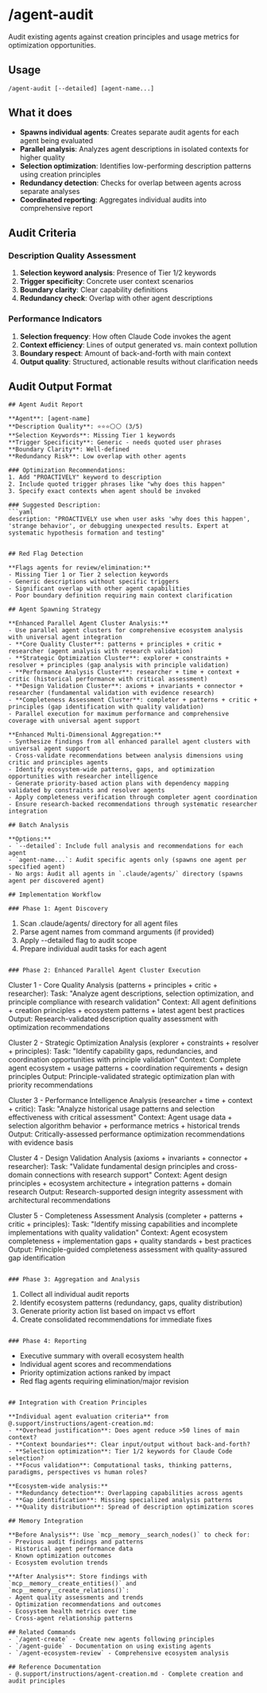 # /agent-audit

Audit existing agents against creation principles and usage metrics for optimization opportunities.

## Usage
```
/agent-audit [--detailed] [agent-name...]
```

## What it does
- **Spawns individual agents**: Creates separate audit agents for each agent being evaluated
- **Parallel analysis**: Analyzes agent descriptions in isolated contexts for higher quality
- **Selection optimization**: Identifies low-performing description patterns using creation principles
- **Redundancy detection**: Checks for overlap between agents across separate analyses
- **Coordinated reporting**: Aggregates individual audits into comprehensive report

## Audit Criteria

### Description Quality Assessment
1. **Selection keyword analysis**: Presence of Tier 1/2 keywords
2. **Trigger specificity**: Concrete user context scenarios
3. **Boundary clarity**: Clear capability definitions
4. **Redundancy check**: Overlap with other agent descriptions

### Performance Indicators
1. **Selection frequency**: How often Claude Code invokes the agent
2. **Context efficiency**: Lines of output generated vs. main context pollution
3. **Boundary respect**: Amount of back-and-forth with main context
4. **Output quality**: Structured, actionable results without clarification needs

## Audit Output Format

```
## Agent Audit Report

**Agent**: [agent-name]
**Description Quality**: ⭐⭐⭐⚪⚪ (3/5)
**Selection Keywords**: Missing Tier 1 keywords
**Trigger Specificity**: Generic - needs quoted user phrases
**Boundary Clarity**: Well-defined
**Redundancy Risk**: Low overlap with other agents

### Optimization Recommendations:
1. Add "PROACTIVELY" keyword to description
2. Include quoted trigger phrases like "why does this happen"
3. Specify exact contexts when agent should be invoked

### Suggested Description:
```yaml
description: "PROACTIVELY use when user asks 'why does this happen', 'strange behavior', or debugging unexpected results. Expert at systematic hypothesis formation and testing"
```
```

## Red Flag Detection

**Flags agents for review/elimination:**
- Missing Tier 1 or Tier 2 selection keywords
- Generic descriptions without specific triggers
- Significant overlap with other agent capabilities
- Poor boundary definition requiring main context clarification

## Agent Spawning Strategy

**Enhanced Parallel Agent Cluster Analysis:**
- Use parallel agent clusters for comprehensive ecosystem analysis with universal agent integration
- **Core Quality Cluster**: patterns + principles + critic + researcher (agent analysis with research validation)
- **Strategic Optimization Cluster**: explorer + constraints + resolver + principles (gap analysis with principle validation)
- **Performance Analysis Cluster**: researcher + time + context + critic (historical performance with critical assessment)
- **Design Validation Cluster**: axioms + invariants + connector + researcher (fundamental validation with evidence research)
- **Completeness Assessment Cluster**: completer + patterns + critic + principles (gap identification with quality validation)
- Parallel execution for maximum performance and comprehensive coverage with universal agent support

**Enhanced Multi-Dimensional Aggregation:**
- Synthesize findings from all enhanced parallel agent clusters with universal agent support
- Cross-validate recommendations between analysis dimensions using critic and principles agents
- Identify ecosystem-wide patterns, gaps, and optimization opportunities with researcher intelligence
- Generate priority-based action plans with dependency mapping validated by constraints and resolver agents
- Apply completeness verification through completer agent coordination
- Ensure research-backed recommendations through systematic researcher integration

## Batch Analysis

**Options:**
- `--detailed`: Include full analysis and recommendations for each agent
- `agent-name...`: Audit specific agents only (spawns one agent per specified agent)
- No args: Audit all agents in `.claude/agents/` directory (spawns agent per discovered agent)

## Implementation Workflow

### Phase 1: Agent Discovery
```
1. Scan .claude/agents/ directory for all agent files
2. Parse agent names from command arguments (if provided)
3. Apply --detailed flag to audit scope
4. Prepare individual audit tasks for each agent
```

### Phase 2: Enhanced Parallel Agent Cluster Execution
```
Cluster 1 - Core Quality Analysis (patterns + principles + critic + researcher):
  Task: "Analyze agent descriptions, selection optimization, and principle compliance with research validation"
  Context: All agent definitions + creation principles + ecosystem patterns + latest agent best practices
  Output: Research-validated description quality assessment with optimization recommendations

Cluster 2 - Strategic Optimization Analysis (explorer + constraints + resolver + principles):
  Task: "Identify capability gaps, redundancies, and coordination opportunities with principle validation"
  Context: Complete agent ecosystem + usage patterns + coordination requirements + design principles
  Output: Principle-validated strategic optimization plan with priority recommendations

Cluster 3 - Performance Intelligence Analysis (researcher + time + context + critic):
  Task: "Analyze historical usage patterns and selection effectiveness with critical assessment"
  Context: Agent usage data + selection algorithm behavior + performance metrics + historical trends
  Output: Critically-assessed performance optimization recommendations with evidence basis

Cluster 4 - Design Validation Analysis (axioms + invariants + connector + researcher):
  Task: "Validate fundamental design principles and cross-domain connections with research support"
  Context: Agent design principles + ecosystem architecture + integration patterns + domain research
  Output: Research-supported design integrity assessment with architectural recommendations

Cluster 5 - Completeness Assessment Analysis (completer + patterns + critic + principles):
  Task: "Identify missing capabilities and incomplete implementations with quality validation"
  Context: Agent ecosystem completeness + implementation gaps + quality standards + best practices
  Output: Principle-guided completeness assessment with quality-assured gap identification
```

### Phase 3: Aggregation and Analysis
```
1. Collect all individual audit reports
2. Identify ecosystem patterns (redundancy, gaps, quality distribution)
3. Generate priority action list based on impact vs effort
4. Create consolidated recommendations for immediate fixes
```

### Phase 4: Reporting
```
- Executive summary with overall ecosystem health
- Individual agent scores and recommendations  
- Priority optimization actions ranked by impact
- Red flag agents requiring elimination/major revision
```

## Integration with Creation Principles

**Individual agent evaluation criteria** from @.support/instructions/agent-creation.md:
- **Overhead justification**: Does agent reduce >50 lines of main context?
- **Context boundaries**: Clear input/output without back-and-forth?
- **Selection optimization**: Tier 1/2 keywords for Claude Code selection?
- **Focus validation**: Computational tasks, thinking patterns, paradigms, perspectives vs human roles?

**Ecosystem-wide analysis:**
- **Redundancy detection**: Overlapping capabilities across agents
- **Gap identification**: Missing specialized analysis patterns
- **Quality distribution**: Spread of description optimization scores

## Memory Integration

**Before Analysis**: Use `mcp__memory__search_nodes()` to check for:
- Previous audit findings and patterns
- Historical agent performance data
- Known optimization outcomes
- Ecosystem evolution trends

**After Analysis**: Store findings with `mcp__memory__create_entities()` and `mcp__memory__create_relations()`:
- Agent quality assessments and trends
- Optimization recommendations and outcomes
- Ecosystem health metrics over time
- Cross-agent relationship patterns

## Related Commands
- `/agent-create` - Create new agents following principles
- `/agent-guide` - Documentation on using existing agents
- `/agent-ecosystem-review` - Comprehensive ecosystem analysis

## Reference Documentation
- @.support/instructions/agent-creation.md - Complete creation and audit principles